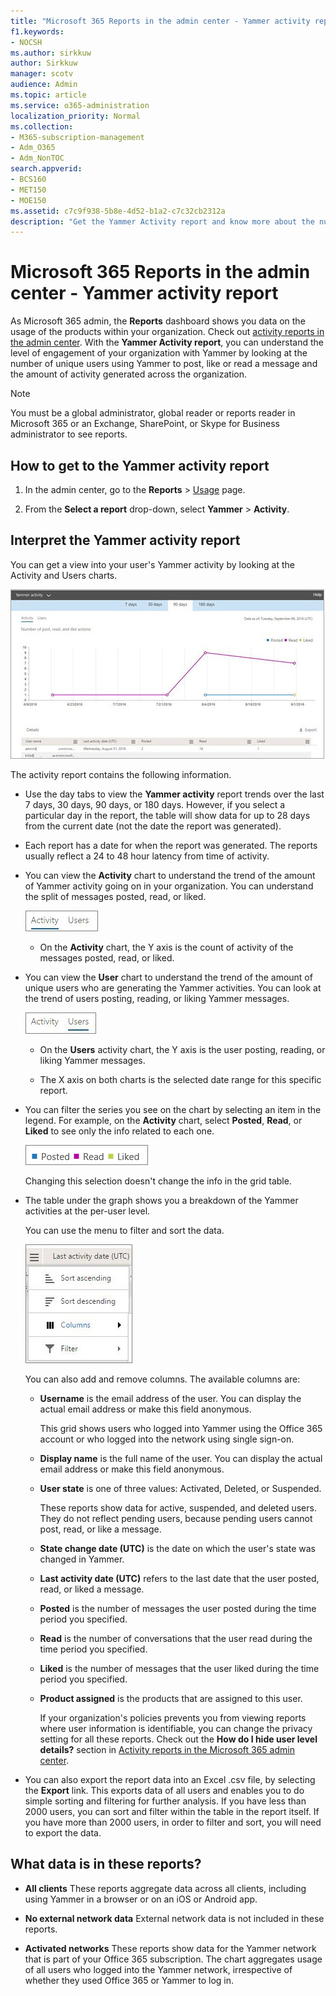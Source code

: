 ```yaml
---
title: "Microsoft 365 Reports in the admin center - Yammer activity report"
f1.keywords:
- NOCSH
ms.author: sirkkuw
author: Sirkkuw
manager: scotv
audience: Admin
ms.topic: article
ms.service: o365-administration
localization_priority: Normal
ms.collection: 
- M365-subscription-management
- Adm_O365
- Adm_NonTOC
search.appverid:
- BCS160
- MET150
- MOE150
ms.assetid: c7c9f938-5b8e-4d52-b1a2-c7c32cb2312a
description: "Get the Yammer Activity report and know more about the number of users using Yammer to post, like, or read a message."
---
```


# Microsoft 365 Reports in the admin center - Yammer activity report

As Microsoft 365 admin, the **Reports** dashboard shows you data on the usage of the products within your organization. Check out [activity reports in the admin center](activity-reports.md). With the **Yammer Activity report**, you can understand the level of engagement of your organization with Yammer by looking at the number of unique users using Yammer to post, like or read a message and the amount of activity generated across the organization. 
  
> [!NOTE]
> You must be a global administrator, global reader or reports reader in Microsoft 365 or an Exchange, SharePoint, or Skype for Business administrator to see reports. 
 
## How to get to the Yammer activity report

1. In the admin center, go to the **Reports** \> <a href="https://go.microsoft.com/fwlink/p/?linkid=2074756" target="_blank">Usage</a> page.

    
2. From the **Select a report** drop-down, select **Yammer** \> **Activity**.
  
## Interpret the Yammer activity report

You can get a view into your user's Yammer activity by looking at the Activity and Users charts.
  
![Yammer Activity report](../../media/92e8b2c6-166a-4154-9824-3fb6bbedf0db.JPG)
  
The activity report contains the following information.
  
- Use the day tabs to view the **Yammer activity** report trends over the last 7 days, 30 days, 90 days, or 180 days. However, if you select a particular day in the report, the table will show data for up to 28 days from the current date (not the date the report was generated). 
    
- Each report has a date for when the report was generated. The reports usually reflect a 24 to 48 hour latency from time of activity.
    
- You can view the **Activity** chart to understand the trend of the amount of Yammer activity going on in your organization. You can understand the split of messages posted, read, or liked. 
    
    ![Activity view in the Yammer activity report](../../media/76983516-2c5f-43a1-a5e3-c414e9f17638.JPG)
  
  - On the **Activity** chart, the Y axis is the count of activity of the messages posted, read, or liked. 
    
- You can view the **User** chart to understand the trend of the amount of unique users who are generating the Yammer activities. You can look at the trend of users posting, reading, or liking Yammer messages. 
    
    ![Users view in the Yammer activity report](../../media/b1098162-7b79-430f-bfe4-9d3957d56885.JPG)
  
  - On the **Users** activity chart, the Y axis is the user posting, reading, or liking Yammer messages. 
    
  - The X axis on both charts is the selected date range for this specific report.
    
- You can filter the series you see on the chart by selecting an item in the legend. For example, on the **Activity** chart, select **Posted**, **Read**, or **Liked** to see only the info related to each one. 
    
    ![Posted, Read, and Liked options](../../media/8b832afc-415c-409b-816f-cb02b7a71e69.png)
  
    Changing this selection doesn't change the info in the grid table.
    
- The table under the graph shows you a breakdown of the Yammer activities at the per-user level.
    
    You can use the menu to filter and sort the data.
    
    ![Menu options for Yammer reports](../../media/9d32240c-f1ff-400b-9c4e-a21b48651530.JPG)
  
    You can also add and remove columns. The available columns are:
    
  - **Username** is the email address of the user. You can display the actual email address or make this field anonymous. 
    
    This grid shows users who logged into Yammer using the Office 365 account or who logged into the network using single sign-on.
    
  - **Display name** is the full name of the user. You can display the actual email address or make this field anonymous. 
    
  - **User state** is one of three values: Activated, Deleted, or Suspended. 
    
    These reports show data for active, suspended, and deleted users. They do not reflect pending users, because pending users cannot post, read, or like a message.
    
  - **State change date (UTC)** is the date on which the user's state was changed in Yammer. 
    
  - **Last activity date (UTC)** refers to the last date that the user posted, read, or liked a message. 
    
  - **Posted** is the number of messages the user posted during the time period you specified. 
    
  - **Read** is the number of conversations that the user read during the time period you specified. 
    
  - **Liked** is the number of messages that the user liked during the time period you specified. 
    
  - **Product assigned** is the products that are assigned to this user. 
    
    If your organization's policies prevents you from viewing reports where user information is identifiable, you can change the privacy setting for all these reports. Check out the **How do I hide user level details?** section in [Activity reports in the Microsoft 365 admin center](activity-reports.md).
    
- You can also export the report data into an Excel .csv file, by selecting the **Export** link. This exports data of all users and enables you to do simple sorting and filtering for further analysis. If you have less than 2000 users, you can sort and filter within the table in the report itself. If you have more than 2000 users, in order to filter and sort, you will need to export the data. 
    
## What data is in these reports?

- **All clients** These reports aggregate data across all clients, including using Yammer in a browser or on an iOS or Android app. 
    
- **No external network data** External network data is not included in these reports. 
    
- **Activated networks** These reports show data for the Yammer network that is part of your Office 365 subscription. The chart aggregates usage of all users who logged into the Yammer network, irrespective of whether they used Office 365 or Yammer to log in. 
    

